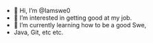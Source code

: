 - 👋 Hi, I’m @Iamswe0
- 👀 I’m interested in getting good at my job.
- 🌱 I’m currently learning how to be a good Swe,
- Java, Git, etc etc.


<!---
Iamswe0/Iamswe0 is a ✨ special ✨ repository because its `README.md` (this file) appears on your GitHub profile.
You can click the Preview link to take a look at your changes.
--->
